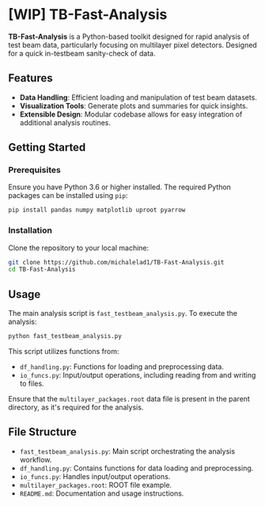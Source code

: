 # [WIP] TB-Fast-Analysis

**TB-Fast-Analysis** is a Python-based toolkit designed for rapid analysis of test beam data, particularly focusing on multilayer pixel detectors.
Designed for a quick in-testbeam sanity-check of data.

## Features

- **Data Handling**: Efficient loading and manipulation of test beam datasets.
- **Visualization Tools**: Generate plots and summaries for quick insights.
- **Extensible Design**: Modular codebase allows for easy integration of additional analysis routines.

## Getting Started

### Prerequisites

Ensure you have Python 3.6 or higher installed. The required Python packages can be installed using `pip`:

```bash
pip install pandas numpy matplotlib uproot pyarrow
```

### Installation

Clone the repository to your local machine:

```bash
git clone https://github.com/michalelad1/TB-Fast-Analysis.git
cd TB-Fast-Analysis
```

## Usage

The main analysis script is `fast_testbeam_analysis.py`. To execute the analysis:

```bash
python fast_testbeam_analysis.py
```

This script utilizes functions from:

- `df_handling.py`: Functions for loading and preprocessing data.
- `io_funcs.py`: Input/output operations, including reading from and writing to files.

Ensure that the `multilayer_packages.root` data file is present in the parent directory, as it's required for the analysis.

## File Structure

- `fast_testbeam_analysis.py`: Main script orchestrating the analysis workflow.
- `df_handling.py`: Contains functions for data loading and preprocessing.
- `io_funcs.py`: Handles input/output operations.
- `multilayer_packages.root`: ROOT file example.
- `README.md`: Documentation and usage instructions.

